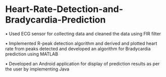 # Heart-Rate-Detection-and-Bradycardia-Prediction

•	Used ECG sensor for collecting data and cleaned the data using FIR filter

•	Implemented R-peak detection algorithm and derived and plotted heart rate from peaks detected and developed an algorithm for Bradycardia prediction using MATLAB

•	Developed an Android application for display of prediction results as per the user by implementing Java
